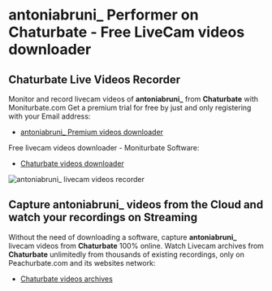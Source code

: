 # antoniabruni_ Performer on Chaturbate - Free LiveCam videos downloader

## Chaturbate Live Videos Recorder

Monitor and record livecam videos of **antoniabruni_** from **Chaturbate** with Moniturbate.com
Get a premium trial for free by just and only registering with your Email address:
* [antoniabruni_ Premium videos downloader](https://moniturbate.com/request-demo-licence-key.html)

Free livecam videos downloader - Moniturbate Software:
* [Chaturbate videos downloader](https://moniturbate.com/moniturbate-download-software.html)

![antoniabruni_ livecam videos recorder](https://peachurnet.com/templates/moniturbate-software.png)


## Capture antoniabruni_ videos from the Cloud and watch your recordings on Streaming

Without the need of downloading a software, capture **antoniabruni_** livecam videos from **Chaturbate** 100% online.
Watch Livecam archives from **Chaturbate** unlimitedly from thousands of existing recordings, only on Peachurbate.com and its websites network:
* [Chaturbate videos archives](https://peachurnet.com/)